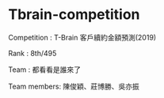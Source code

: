 # Tbrain-competition

Competition : T-Brain 客戶續約金額預測(2019)

Rank : 8th/495

Team : 都看看是誰來了

Team members: 陳俊穎、莊博勝、吳亦振
